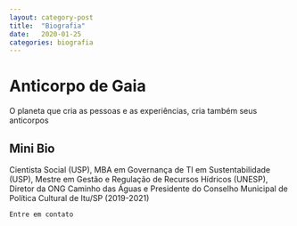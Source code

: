 ```yaml
---
layout: category-post
title:  "Biografia"
date:   2020-01-25
categories: biografia
---
```


# Anticorpo de Gaia
O planeta que cria as pessoas e as experiências, cria também seus anticorpos

## Mini Bio
Cientista Social (USP), MBA em Governança de TI em Sustentabilidade (USP), Mestre em Gestão e Regulação de Recursos Hídricos (UNESP), Diretor da ONG Caminho das Águas e Presidente do Conselho Municipal de Política Cultural de Itu/SP (2019-2021)

```html
Entre em contato
```
